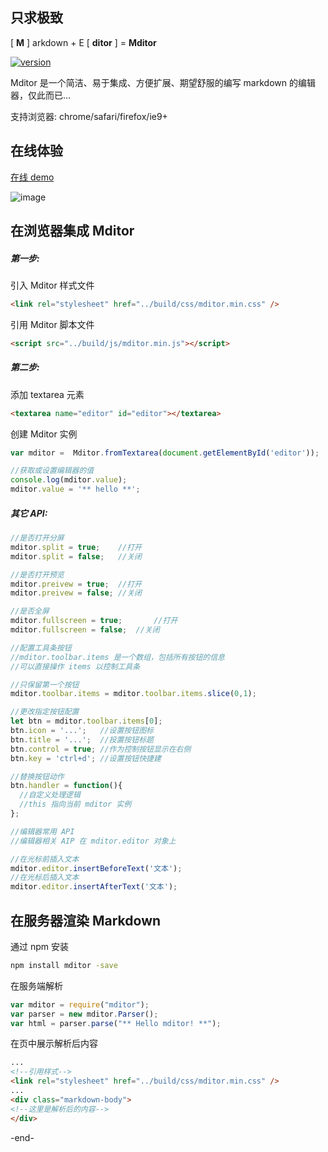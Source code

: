 ## 只求极致

[ **M** ] arkdown + E [ **ditor** ] = **Mditor**    

[![version](https://badge.fury.io/js/mditor.svg)](http://badge.fury.io/js/mditor)  

Mditor 是一个简洁、易于集成、方便扩展、期望舒服的编写 markdown 的编辑器，仅此而已...  

支持浏览器: chrome/safari/firefox/ie9+

## 在线体验
[在线 demo](http://houfeng.net/mditor/demo/index.html)  

![image](http://mditor.com/images/mditor.png)
  
## 在浏览器集成 Mditor

##### 第一步:

引入 Mditor 样式文件  
```html
<link rel="stylesheet" href="../build/css/mditor.min.css" />
```

引用 Mditor 脚本文件
```html
<script src="../build/js/mditor.min.js"></script>
```

##### 第二步:

添加 textarea 元素
```html
<textarea name="editor" id="editor"></textarea>
```

创建 Mditor 实例
```js
var mditor =  Mditor.fromTextarea(document.getElementById('editor'));

//获取或设置编辑器的值
console.log(mditor.value);
mditor.value = '** hello **';	
```

##### 其它 API:

```js
//是否打开分屏			
mditor.split = true;	//打开
mditor.split = false;	//关闭

//是否打开预览			
mditor.preivew = true;	//打开
mditor.preivew = false;	//关闭

//是否全屏			
mditor.fullscreen = true;		//打开	
mditor.fullscreen = false;	//关闭			

//配置工具条按钮
//mditor.toolbar.items 是一个数组，包括所有按钮的信息
//可以直接操作 items 以控制工具条

//只保留第一个按钮
mditor.toolbar.items = mditor.toolbar.items.slice(0,1);

//更改指定按钮配置
let btn = mditor.toolbar.items[0];
btn.icon = '...';   //设置按钮图标
btn.title = '...';  //投置按钮标题
btn.control = true; //作为控制按钮显示在右侧
btn.key = 'ctrl+d'; //设置按钮快捷建

//替换按钮动作
btn.handler = function(){
  //自定义处理逻辑
  //this 指向当前 mditor 实例
}; 

//编辑器常用 API
//编辑器相关 AIP 在 mditor.editor 对象上

//在光标前插入文本
mditor.editor.insertBeforeText('文本');
//在光标后插入文本
mditor.editor.insertAfterText('文本');

```

## 在服务器渲染 Markdown

通过 npm 安装
```sh
npm install mditor -save
```

在服务端解析
```javascript
var mditor = require("mditor");
var parser = new mditor.Parser();
var html = parser.parse("** Hello mditor! **");
```

在页中展示解析后内容 
```html
...
<!--引用样式-->
<link rel="stylesheet" href="../build/css/mditor.min.css" />
...
<div class="markdown-body">
<!--这里是解析后的内容-->
</div>
```

-end-